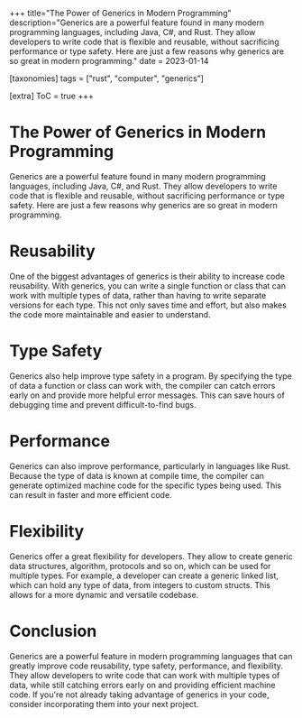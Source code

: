 +++
title="The Power of Generics in Modern Programming"
description="Generics are a powerful feature found in many modern programming languages, including Java, C#, and Rust. They allow developers to write code that is flexible and reusable, without sacrificing performance or type safety. Here are just a few reasons why generics are so great in modern programming."
date = 2023-01-14

[taxonomies]
tags = ["rust", "computer", "generics"]

[extra]
ToC = true
+++

# The Power of Generics in Modern Programming

Generics are a powerful feature found in many modern programming languages, including Java, C#, and Rust. They allow developers to write code that is flexible and reusable, without sacrificing performance or type safety. Here are just a few reasons why generics are so great in modern programming.

# Reusability

One of the biggest advantages of generics is their ability to increase code reusability. With generics, you can write a single function or class that can work with multiple types of data, rather than having to write separate versions for each type. This not only saves time and effort, but also makes the code more maintainable and easier to understand.

# Type Safety

Generics also help improve type safety in a program. By specifying the type of data a function or class can work with, the compiler can catch errors early on and provide more helpful error messages. This can save hours of debugging time and prevent difficult-to-find bugs.

# Performance

Generics can also improve performance, particularly in languages like Rust. Because the type of data is known at compile time, the compiler can generate optimized machine code for the specific types being used. This can result in faster and more efficient code.

# Flexibility

Generics offer a great flexibility for developers. They allow to create generic data structures, algorithm, protocols and so on, which can be used for multiple types. For example, a developer can create a generic linked list, which can hold any type of data, from integers to custom structs. This allows for a more dynamic and versatile codebase.

# Conclusion

Generics are a powerful feature in modern programming languages that can greatly improve code reusability, type safety, performance, and flexibility. They allow developers to write code that can work with multiple types of data, while still catching errors early on and providing efficient machine code. If you're not already taking advantage of generics in your code, consider incorporating them into your next project.
